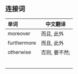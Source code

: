 ## 连接词

| 单词        | 中文翻译      |
| :---------- | ------------- |
| moreover    | 而且, 此外    |
| furthermore | 而且, 此外    |
| otherwise   | 否则, 要不然; |
|             |               |
|             |               |
|             |               |
|             |               |
|             |               |
|             |               |